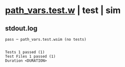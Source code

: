 # [path_vars.test.w](../../../../../../examples/tests/sdk_tests/api/path_vars.test.w) | test | sim

## stdout.log
```log
pass ─ path_vars.test.wsim (no tests)
 
 
Tests 1 passed (1)
Test Files 1 passed (1)
Duration <DURATION>
```

